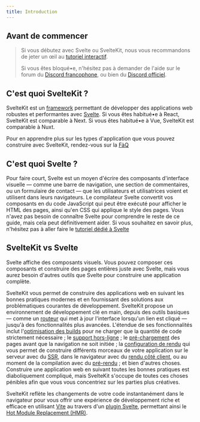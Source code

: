 ```yaml
---
title: Introduction
---
```


## Avant de commencer

> Si vous débutez avec Svelte ou SvelteKit, nous vous recommandons de jeter un œil au [tutoriel interactif](PUBLIC_LEARN_SITE_URL).
>
> Si vous êtes bloqué•e, n'hésitez pas à demander de l'aide sur le forum du [Discord francophone](PUBLIC_SVELTE_SITE_URL/chat), ou bien du [Discord officiel](https://svelte.dev/chat).

## C'est quoi SvelteKit ?

SvelteKit est un <span class="vo">[framework](PUBLIC_SVELTE_SITE_URL/docs/web#framework)</span> permettant de développer des applications web robustes et performantes avec [Svelte](PUBLIC_SVELTE_SITE_URL). Si vous êtes habitué•e à React, SvelteKit est comparable à Next. Si vous êtes habitué•e à Vue, SvelteKit est comparable à Nuxt.

Pour en apprendre plus sur les types d'application que vous pouvez construire avec SvelteKit, rendez-vous sur la [FàQ](/docs/faq#quoi-sert-sveltekit)

## C'est quoi Svelte ?

Pour faire court, Svelte est un moyen d'écrire des composants d'interface visuelle — comme une barre de navigation, une section de commentaires, ou un formulaire de contact — que les utilisateurs et utilisatrices voient et utilisent dans leurs navigateurs. Le compilateur Svelte convertit vos composants en du code JavaScript qui peut être exécuté pour afficher le HTML des pages, ainsi qu'en CSS qui applique le style des pages. Vous n'avez pas besoin de connaître Svelte pour comprendre le reste de ce guide, mais cela peut définitivement aider. Si vous souhaitez en savoir plus, n'hésitez pas à aller faire le [tutoriel dédié à Svelte](PUBLIC_SVELTE_SITE_URL/tutorial)

## SvelteKit vs Svelte

Svelte affiche des composants visuels. Vous pouvez composer ces composants et construire des pages entières juste avec Svelte, mais vous aurez besoin d'autres outils que Svelte pour construire une application complète.

SvelteKit vous permet de construire des applications web en suivant les bonnes pratiques modernes et en fournissant des solutions aux problématiques courantes de développement. SvelteKit propose un environnement de développement clé en main, depuis des outils basiques — comme un [routeur](glossary#routing) qui met à jour l'interface lorsqu'un lien est cliqué — jusqu'à des fonctionnalités plus avancées. L'étendue de ses fonctionnalités inclut l'[optimisation des builds](https://vitejs.dev/guide/features.html#build-optimizations) pour ne charger que la quantité de code strictement nécessaire ; le [support hors-ligne](service-workers) ; le [pré-chargement](link-options#data-sveltekit-preload-data) des pages avant que la navigation ne soit initiée ; la [configuration de rendu](page-options) qui vous permet de construire différents morceaux de votre application sur le serveur avec du [SSR](glossary#ssr), dans le navigateur avec du [rendu côté client](glossary#csr), ou au moment de la compilation avec du [pré-rendu](glossary#prerendering) ; et bien d'autres choses. Construire une application web en suivant toutes les bonnes pratiques est diaboliquement compliqué, mais SvelteKit s'occupe de toutes ces choses pénibles afin que vous vous concentriez sur les parties plus créatives.

SvelteKit reflète les changements de votre code instantanément dans le navigateur pour vous offrir une expérience de développement riche et efficace en utilisant [Vite](https://vitejs.dev/) au travers d'un [plugin Svelte](https://github.com/sveltejs/vite-plugin-svelte), permettant ainsi le [Hot Module Replacement (HMR)](https://github.com/sveltejs/vite-plugin-svelte/blob/main/docs/config.md#hot).
